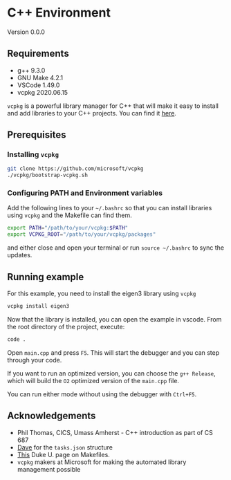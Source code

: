 # C++ Environment

Version 0.0.0

## Requirements

* g++ 9.3.0
* GNU Make 4.2.1
* VSCode 1.49.0
* vcpkg 2020.06.15

`vcpkg` is a powerful library manager for C++ that will make it easy to install and add libraries to your C++ projects. You can find it [here](https://github.com/Microsoft/vcpkg).

## Prerequisites

### Installing `vcpkg`

```bash
git clone https://github.com/microsoft/vcpkg
./vcpkg/bootstrap-vcpkg.sh
```

### Configuring PATH and Environment variables

Add the following lines to your `~/.bashrc` so that you can install libraries using `vcpkg` and the Makefile can find them.

```bash
export PATH="/path/to/your/vcpkg:$PATH"
export VCPKG_ROOT="/path/to/your/vcpkg/packages"
```

and either close and open your terminal or run `source ~/.bashrc`
to sync the updates.

## Running example

For this example, you need to install the eigen3 library using `vcpkg`

```bash
vcpkg install eigen3
```

Now that the library is installed, you can open the example in vscode. From the root directory of the project, execute:

```bash
code .
```

Open `main.cpp` and press `F5`. This will start the debugger and you can step through your code. 

If you want to run an optimized version, you can choose the `g++ Release`, which will build the `O2` optimized version of the `main.cpp` file.

You can run either mode without using the debugger with `Ctrl+F5`.

## Acknowledgements

* Phil Thomas, CICS, Umass Amherst - C++ introduction as part of CS 687
* [Dave](https://dev.to/tardisgallifrey) for the `tasks.json` structure
* [This](https://www2.cs.duke.edu/courses/spring04/cps108/resources/makefiles/sample.html) Duke U. page on Makefiles.
* `vcpkg` makers at Microsoft for making the automated library management possible
